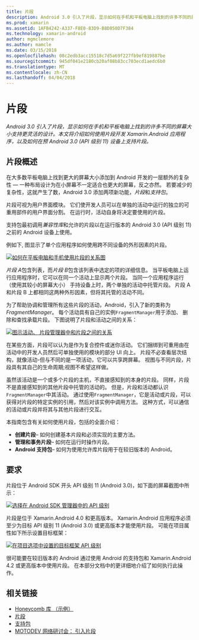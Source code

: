 ```yaml
---
title: 片段
description: Android 3.0 引入了片段，显示如何在手机和平板电脑上找到的许多不同的屏幕大小支持更灵活的设计。 本文将介绍如何使用片段开发 Xamarin.Android 应用程序，以及如何在预 Android 3.0 (API 级别 11) 设备上支持片段。
ms.prod: xamarin
ms.assetid: 1AFB4242-A337-F8E0-83D9-B8D850D7F384
ms.technology: xamarin-android
author: mgmclemore
ms.author: mamcle
ms.date: 03/15/2018
ms.openlocfilehash: 08c2edb3acc15518c7d5a69f227fb9ef819887be
ms.sourcegitcommit: 945df041e2180cb20af08b83cc703ecd1aedc6b0
ms.translationtype: MT
ms.contentlocale: zh-CN
ms.lasthandoff: 04/04/2018
---
```

# <a name="fragments"></a>片段

_Android 3.0 引入了片段，显示如何在手机和平板电脑上找到的许多不同的屏幕大小支持更灵活的设计。本文将介绍如何使用片段开发 Xamarin.Android 应用程序，以及如何在预 Android 3.0 (API 级别 11) 设备上支持片段。_

## <a name="fragments-overview"></a>片段概述

在大多数平板电脑上找到更大的屏幕大小添加到 Android 开发的一层额外的复杂性 — 一种布局设计为在小屏幕不一定适合也更大的屏幕，反之亦然。 若要减少的复杂性，这就产生了数，Android 3.0 添加两项新功能，*片段*和*支持包*。

片段可视为用户界面模块。 它们使开发人员可以在单独的活动中运行的独立的可重用部件的用户界面分割。 在运行时，活动自身将决定要使用的片段。

支持包最初调用*兼容性库*和允许的片段以在运行版本的 Android 3.0 (API 级别 11) 之前的 Android 设备上使用。

例如下, 图显示了单个应用程序如何使用跨不同设备的外形因素的片段。

[![如何在平板电脑和手机使用片段的关系图](images/00.png)](images/00.png#lightbox)

*片段 A*包含列表，而*片段 B*包含该列表中选定的项的详细信息。 当平板电脑上运行应用程序时，它可以在同一个活动上显示两个片段。 当同一个应用程序运行 （使用其较小的屏幕大小） 手持设备上时，两个单独的活动中托管片段。 片段 A 和片段 B 上都相同这两种外形因素，但将其托管的活动不同。

为了帮助协调和管理所有这些片段的活动，Android，引入了新的类称为*FragmentManager*。 每个活动具有自己的实例`FragmentManager`用于添加、 删除和查找承载片段。 下图说明了片段和活动之间的关系：

[![图示活动、 片段管理器中和片段之间的关系](images/01.png)](images/01.png#lightbox)

在某些方面，片段可以认为是作为复合控件或迷你活动。 它们捆绑到可重用由在活动中的开发人员然后可单独使用的模块的部分 UI 向上。 片段不必查看层次结构，就像活动-但与不同的是一项活动，它可以共享跨屏幕。 视图与不同片段，片段具有其自己的生命周期;视图不希望这样做。

虽然该活动是一个或多个片段的主机，不直接感知到的本身的片段。 同样，片段不是直接感知到的其他片段中托管的活动的。 但是，片段和活动都认识`FragmentManager`中其活动。 通过使用`FragmentManager`，它是活动或片段，可以获得对片段的特定实例的引用，然后对该实例中调用方法。 这种方式，可以通信的活动或片段并将其与其他片段进行交互。

本指南包含有关如何使用片段，包括的全面介绍：

-   **创建片段**– 如何创建基本片段和必须实现的主要方法。
-   **管理和事务片段**– 如何在运行时操作片段。
-   **Android 支持包**– 如何为使用允许库片段用于在较旧版本的 Android。


## <a name="requirements"></a>要求

片段位于 Android SDK 开头 API 级别 11 (Android 3.0)，如下面的屏幕截图中所示：

[![选择在 Android SDK 管理器中的 API 级别](images/02.png)](images/02.png#lightbox)

片段是位于 Xamarin.Android 4.0 和更高版本。 Xamarin.Android 应用程序必须至少为目标 API 级别 11 (Android 3.0) 或更高版本才能使用片段。 可能在项目属性如下所示设置目标框架：

[![在项目选项中设置的目标框架 API 级别](images/03-sml.png)](images/03.png#lightbox)

很可能要在较旧版本的 Android 通过使用 Android 的支持包和 Xamarin.Android 4.2 或更高版本中使用片段。 在本部分文档中的更详细地介绍了如何执行此操作。


## <a name="related-links"></a>相关链接

- [Honeycomb 库 （示例）](https://developer.xamarin.com/samples/monodroid/HoneycombGallery)
- [片段](http://developer.android.com/guide/topics/fundamentals/fragments.html)
- [支持包](http://developer.android.com/sdk/compatibility-library.html)
- [MOTODEV 网络研讨会： 引入片段](http://motodev.adobeconnect.com/p9h1aqk3ttn/)
